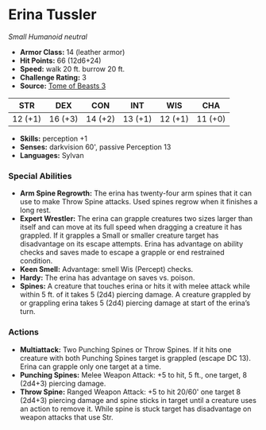 # Erina Tussler

*Small* *Humanoid* *neutral*

- **Armor Class:** 14 (leather armor)
- **Hit Points:** 66 (12d6+24)
- **Speed:** walk 20 ft. burrow 20 ft.
- **Challenge Rating:** 3
- **Source:** [Tome of Beasts 3](https://koboldpress.com/kpstore/product/tome-of-beasts-2-for-5th-edition/)

| STR | DEX | CON | INT | WIS | CHA |
| --- | --- | --- | --- | --- | --- |
| 12 (+1) | 16 (+3) | 14 (+2) | 13 (+1) | 12 (+1) | 11 (+0) |

- **Skills:** perception +1
- **Senses:** darkvision 60', passive Perception 13
- **Languages:** Sylvan
### Special Abilities
- **Arm Spine Regrowth:** The erina has twenty-four arm spines that it can use to make Throw Spine attacks. Used spines regrow when it finishes a long rest. 
- **Expert Wrestler:** The erina can grapple creatures two sizes larger than itself and can move at its full speed when dragging a creature it has grappled. If it grapples a Small or smaller creature target has disadvantage on its escape attempts. Erina has advantage on ability checks and saves made to escape a grapple or end restrained condition.
- **Keen Smell:** Advantage: smell Wis (Percept) checks.
- **Hardy:** The erina has advantage on saves vs. poison.
- **Spines:** A creature that touches erina or hits it with melee attack while within 5 ft. of it takes 5 (2d4) piercing damage. A creature grappled by or grappling erina takes 5 (2d4) piercing damage at start of the erina’s turn.
### Actions
- **Multiattack:** Two Punching Spines or Throw Spines. If it hits one creature with both Punching Spines target is grappled (escape DC 13). Erina can grapple only one target at a time.
- **Punching Spines:** Melee Weapon Attack: +5 to hit, 5 ft., one target, 8 (2d4+3) piercing damage.
- **Throw Spine:** Ranged Weapon Attack: +5 to hit 20/60' one target 8 (2d4+3) piercing damage and spine sticks in target until a creature uses an action to remove it. While spine is stuck target has disadvantage on weapon attacks that use Str.
